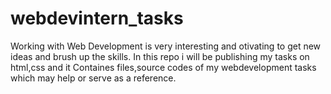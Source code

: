 # webdevintern_tasks
Working with Web Development is very interesting and otivating to get new ideas and brush up the skills. In this repo i will be publishing my tasks on html,css and it Containes files,source codes of my webdevelopment tasks which may help or serve as a reference.
